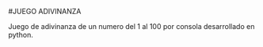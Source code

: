 #JUEGO ADIVINANZA

Juego de adivinanza de un numero del 1 al 100  por consola desarrollado en python.
